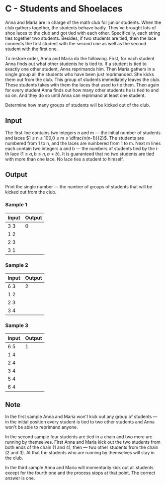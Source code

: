 # C - Students and Shoelaces

Anna and Maria are in charge of the math club for junior students. When the club gathers together, the students behave badly. They've brought lots of shoe laces to the club and got tied with each other. Specifically, each string ties together two students. Besides, if two students are tied, then the lace connects the first student with the second one as well as the second student with the first one.

To restore order, Anna and Maria do the following. First, for each student Anna finds out what other students he is tied to. If a student is tied to exactly one other student, Anna reprimands him. Then Maria gathers in a single group all the students who have been just reprimanded. She kicks them out from the club. This group of students immediately leaves the club. These students takes with them the laces that used to tie them. Then again for every student Anna finds out how many other students he is tied to and so on. And they do so until Anna can reprimand at least one student.

Determine how many groups of students will be kicked out of the club.

## Input

The first line contains two integers n and m — the initial number of students and laces $1 ≤ n ≤ 100,0 ≤ m ≤ \dfrac{n(n-1)}{2}$. The students are numbered from 1 to n, and the laces are numbered from 1 to m. Next m lines each contain two integers a and b — the numbers of students tied by the i-th lace $(1 ≤ a, b ≤ n, a ≠ b)$. It is guaranteed that no two students are tied with more than one lace. No lace ties a student to himself.

## Output

Print the single number — the number of groups of students that will be kicked out from the club.

### Sample 1

| Input | Output |
| ----- | ------ |
| 3 3   | 0      |
| 1 2   |        |
| 2 3   |        |
| 3 1   |        |

### Sample 2

| Input | Output |
| ----- | ------ |
| 6 3   | 2      |
| 1 2   |        |
| 2 3   |        |
| 3 4   |        |

### Sample 3

| Input | Output |
| ----- | ------ |
| 6 5   | 1      |
| 1 4   |        |
| 2 4   |        |
| 3 4   |        |
| 5 4   |        |
| 6 4   |        |

## Note

In the first sample Anna and Maria won't kick out any group of students — in the initial position every student is tied to two other students and Anna won't be able to reprimand anyone.

In the second sample four students are tied in a chain and two more are running by themselves. First Anna and Maria kick out the two students from both ends of the chain (1 and 4), then — two other students from the chain (2 and 3). At that the students who are running by themselves will stay in the club.

In the third sample Anna and Maria will momentarily kick out all students except for the fourth one and the process stops at that point. The correct answer is one.
